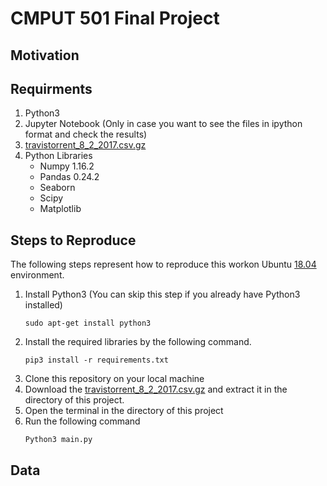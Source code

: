 # CMPUT 501 Final Project
## Motivation

## Requirments
1. Python3
2. Jupyter Notebook (Only in case you want to see the files in ipython format and check the results)
3. [travistorrent_8_2_2017.csv.gz](https://travistorrent.testroots.org/page_access/)
4. Python Libraries
    * Numpy 1.16.2
    * Pandas 0.24.2
    * Seaborn 
    * Scipy
    * Matplotlib

## Steps to Reproduce
The following steps represent how to reproduce this workon Ubuntu [18.04](http://releases.ubuntu.com/18.04/) environment.
1. Install Python3 (You can skip this step if you already have Python3 installed)
    ```
    sudo apt-get install python3
    ```
2. Install the required libraries by the following command.
    ```
    pip3 install -r requirements.txt
    ```
3. Clone this repository on your local machine
4. Download the [travistorrent_8_2_2017.csv.gz](https://travistorrent.testroots.org/page_access/) and extract it in the directory of this project.
5. Open the terminal in the directory of this project
6. Run the following command
    ```
    Python3 main.py
    ```

## Data
